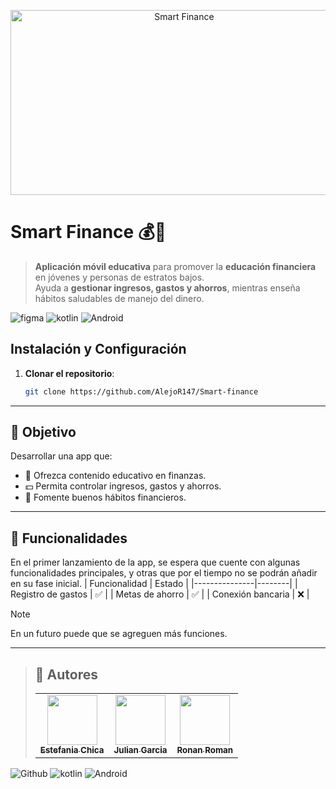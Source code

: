 <p align='center'>
 <a href='https://github.com/sponsors/alexandresanlim'>
  <img width="540" height="296" alt="Smart Finance" src="https://github.com/user-attachments/assets/3d7a340d-7e71-4c5e-a940-5b0a233b3b87" />
 </a>
</p>

# Smart Finance 💰📱

> **Aplicación móvil educativa** para promover la **educación financiera** en jóvenes y personas de estratos bajos.  
> Ayuda a **gestionar ingresos, gastos y ahorros**, mientras enseña hábitos saludables de manejo del dinero.

![figma](https://img.shields.io/badge/Figma-F24E1E?style=for-the-badge&logo=figma&logoColor=white
)
![kotlin](https://img.shields.io/badge/Kotlin-B125EA?style=for-the-badge&logo=kotlin&logoColor=white)
![Android](https://img.shields.io/badge/Android-3DDC84?style=for-the-badge&logo=android&logoColor=white)

## Instalación y Configuración

1. **Clonar el repositorio**:
   
   ```bash
   git clone https://github.com/AlejoR147/Smart-finance

---

## 🎯 Objetivo
Desarrollar una app que:  
- 📖 Ofrezca contenido educativo en finanzas.  
- 💵 Permita controlar ingresos, gastos y ahorros.  
- 🌱 Fomente buenos hábitos financieros.  

---

## 🔩 Funcionalidades
En el primer lanzamiento de la app, se espera que cuente con algunas funcionalidades principales, y otras que por el tiempo no se podrán añadir en su fase inicial.
| Funcionalidad | Estado |
|---------------|--------|
| Registro de gastos | ✅ |
| Metas de ahorro    | ✅ |
| Conexión bancaria  | ❌ |
>[!Note]
>En un futuro puede que se agreguen más funciones.
---
>## 👥 Autores
><!-- ALL-CONTRIBUTORS-LIST:START - Do not remove or modify this section -->
><table>
>  <tr>
>    <td align="center"><a href="https://github.com/tefa1234-t"><img src="https://avatars.githubusercontent.com/tefa1234-t" width="80px;" alt=""/><br /><sub> 
> <b>Estefania Chica</b></sub></a></td>
>     <td align="center"><a href="https://github.com/Bananomggt"><img src="https://avatars.githubusercontent.com/Bananomggt" width="80px;" alt=""/><br /><sub><b>Julian 
> Garcia</b></sub></a></td>
>     <td align="center"><a href="https://github.com/AlejoR147"><img src="https://avatars.githubusercontent.com/AlejoR147" width="80px;" alt=""/><br /><sub><b>Ronan 
> Roman</b></sub></a></td>
>  </tr>
> </table>
><!-- ALL-CONTRIBUTORS-LIST:END -->
![Github](https://img.shields.io/badge/GitHub-100000?style=for-the-badge&logo=github&logoColor=white)
![kotlin](https://img.shields.io/badge/Kotlin-B125EA?style=for-the-badge&logo=kotlin&logoColor=white)
![Android](https://img.shields.io/badge/Android-3DDC84?style=for-the-badge&logo=android&logoColor=white)
 
